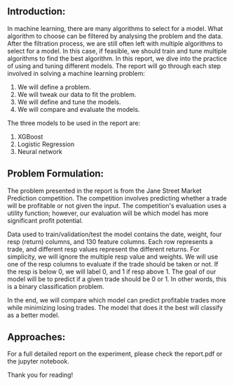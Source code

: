 ## Introduction:

In machine learning, there are many algorithms to select for a model. What algorithm to choose can be filtered by analysing the problem and the data. After the filtration process, we are still often left with multiple algorithms to select for a model. In this case, if feasible, we should train and tune multiple algorithms to find the best algorithm. In this report, we dive into the practice of using and tuning different models. The report will go through each step involved in solving a machine learning problem:
  1.  We will define a problem.
  2.	We will tweak our data to fit the problem.
  3.	We will define and tune the models.
  4.	We will compare and evaluate the models.
  
The three models to be used in the report are:

  1.	XGBoost
  2.	Logistic Regression
  3.	Neural network


## Problem Formulation:

The problem presented in the report is from the Jane Street Market Prediction competition. The competition involves predicting whether a trade will be profitable or not given the input. The competition's evaluation uses a utility function; however, our evaluation will be which model has more significant profit potential.

Data used to train/validation/test the model contains the date, weight, four resp (return) columns, and 130 feature columns. Each row represents a trade, and different resp values represent the different returns. For simplicity, we will ignore the multiple resp value and weights. We will use one of the resp columns to evaluate if the trade should be taken or not. If the resp is below 0, we will label 0, and 1 if resp above 1. The goal of our model will be to predict if a given trade should be 0 or 1. In other words, this is a binary classification problem.

In the end, we will compare which model can predict profitable trades more while minimizing losing trades. The model that does it the best will classify as a better model.

## Approaches:

For a full detailed report on the experiment, please check the report.pdf or the jupyter notebook.

Thank you for reading!
